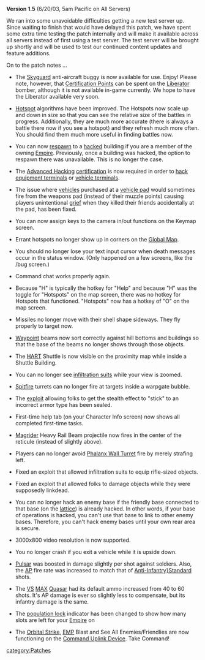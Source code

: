 **Version 1.5** (6/20/03, 5am Pacific on All Servers)

We ran into some unavoidable difficulties getting a new test server up.
Since waiting to finish that would have delayed this patch, we have
spent some extra time testing the patch internally and will make it
available across all servers instead of first using a test server. The
test server will be brought up shortly and will be used to test our
continued content updates and feature additions.

On to the patch notes ...

- The [Skyguard](../Skyguard.md) anti-aircraft buggy is now
  available for use. Enjoy! Please note, however, that [Certification
  Points](../Certification_points.md) can be spent on the
  [Liberator](../Liberator.md) bomber, although it is not
  available in-game currently. We hope to have the Liberator available
  very soon.

<!-- -->

- [Hotspot](../Hotspot.md) algorithms have been improved. The
  Hotspots now scale up and down in size so that you can see the
  relative size of the battles in progress. Additionally, they are
  much more accurate (there is always a battle there now if you see a
  hotspot) and they refresh much more often. You should find them much
  more useful in finding battles now.

<!-- -->

- You can now [respawn](Respawn.md) to a
  [hacked](Hack.md) building if you are a member of the owning
  [Empire](../Empire.md). Previously, once a building was hacked,
  the option to respawn there was unavailable. This is no longer the
  case.

<!-- -->

- The [Advanced Hacking](../Advanced_Hacking.md)
  [certification](Certification.md) is now required in order
  to [hack](Hack.md) [equipment
  terminals](equipment_terminal.md) or [vehicle
  terminals](../Vehicle_Terminal.md).

<!-- -->

- The issue where [vehicles](Vehicle.md) purchased at a
  [vehicle pad](../Vehicle_Terminal.md) would sometimes fire from
  the weapons pad (instead of their muzzle points) causing players
  unintentional [grief](../Grief_points.md) when they killed
  their friends accidentally at the pad, has been fixed.

<!-- -->

- You can now assign keys to the camera in/out functions on the Keymap
  screen.

<!-- -->

- Errant hotspots no longer show up in corners on the [Global
  Map](../Global_Map.md).

<!-- -->

- You should no longer lose your text input cursor when death messages
  occur in the status window. (Only happened on a few screens, like
  the /bug screen.)

<!-- -->

- Command chat works properly again.

<!-- -->

- Because "H" is typically the hotkey for "Help" and because "H" was
  the toggle for "Hotspots" on the map screen, there was no hotkey for
  Hotspots that functioned. "Hotspots" now has a hotkey of "O" on the
  map screen.

<!-- -->

- Missiles no longer move with their shell shape sideways. They fly
  properly to target now.

<!-- -->

- [Waypoint](../Waypoint.md) beams now sort correctly against
  hill bottoms and buildings so that the base of the beams no longer
  shows through those objects.

<!-- -->

- The [HART](../HART.md) Shuttle is now visible on the proximity
  map while inside a Shuttle Building.

<!-- -->

- You can no longer see [infiltration
  suits](../Infiltration_Suit.md) while your view is zoomed.

<!-- -->

- [Spitfire](Spitfire.md) turrets can no longer fire at
  targets inside a warpgate bubble.

<!-- -->

- The [exploit](Exploit.md) allowing folks to get the stealth
  effect to "stick" to an incorrect armor type has been sealed.

<!-- -->

- First-time help tab (on your Character Info screen) now shows all
  completed first-time tasks.

<!-- -->

- [Magrider](../Magrider.md) Heavy Rail Beam projectile now fires
  in the center of the reticule (instead of slightly above).

<!-- -->

- Players can no longer avoid [Phalanx Wall
  Turret](../Phalanx.md) fire by merely strafing left.

<!-- -->

- Fixed an exploit that allowed infiltration suits to equip
  rifle-sized objects.

<!-- -->

- Fixed an exploit that allowed folks to damage objects while they
  were supposedly linkdead.

<!-- -->

- You can no longer hack an enemy base if the friendly base connected
  to that base (on the [lattice](Lattice.md)) is already
  hacked. In other words, if your base of operations is hacked, you
  can't use that base to link to other enemy bases. Therefore, you
  can't hack enemy bases until your own rear area is secure.

<!-- -->

- 3000x800 video resolution is now supported.

<!-- -->

- You no longer crash if you exit a vehicle while it is upside down.

<!-- -->

- [Pulsar](../Pulsar.md) was boosted in damage slightly per shot
  against soldiers. Also, the [AP](../Armor_Piercing.md) fire
  rate was increased to match that of
  [Anti-Infantry}Standard](Anti-Infantry.md}Standard) shots.

<!-- -->

- The [VS](../Vanu_Sovereignty.md)
  [MAX](../Mechanized_Armored_Exo-Suit.md)
  [Quasar](../Quasar.md) had its default ammo increased from 40
  to 60 shots. It's AP damage is ever so slightly less to compensate,
  but its infantry damage is the same.

<!-- -->

- The [population lock](population_lock.md) indicator has been
  changed to show how many slots are left for your
  [Empire](../Empire.md) on

<!-- -->

- The [Orbital Strike](../Orbital_Strike.md),
  [EMP](../EMP.md) Blast and See All Enemies/Friendlies are now
  functioning on the [Command Uplink
  Device](../Command_Uplink_Device.md). Take Command!

[category:Patches](category:Patches.md)
